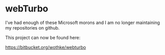 # webTurbo

I've had enough of these Microsoft morons and I am no longer maintaining
my repositories on github.

This project can now be found here:


https://bitbucket.org/wothke/webturbo